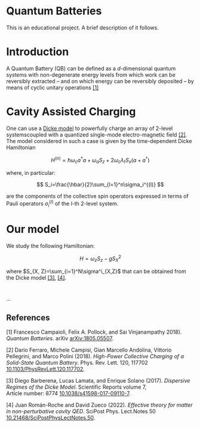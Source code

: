 # Quantum Batteries
This is an educational project. A brief description of it follows. 

# Introduction
A Quantum Battery (QB) can be defined as a $d$-dimensional quantum systems with non-degenerate energy levels from which work can be reversibly extracted – and on which energy can be reversibly deposited – by means of
cyclic unitary operations [[1]](#QB)

# Cavity Assisted Charging
One can use a [Dicke model](https://en.wikipedia.org/wiki/Dicke_model) to powerfully charge an array of 2-level systemscoupled with a quantized single-mode electro-magnetic field [[2]](#CAC). The model considered in such a case is given by the time-dependent Dicke Hamiltonian

$$
H^{(n)}=\hbar\omega_c a^\dagger a +\omega_aS_z+2\omega_c\lambda_tS_x(a+a^\dagger)
$$

where, in particular:

$$
S_i=\frac{\hbar}{2}\sum_{l=1}^n\sigma_i^{(l)}
$$
 
are the components of the collective spin operators expressed in terms of Pauli operators $\sigma_i^{(l)}$ of the $l$-th 2-level system.

# Our model
We study the following Hamiltonian:

$$
H = \omega_z S_z - g S^2_X
$$

where $S_{X, Z}=\sum_{i=1}^N\sigma^i_{X,Z}$ that can be obtained from the Dicke model [[3]](#DH1), [[4]](#DH2).

#

...

## References
<a id="QB">[1]</a> 
Francesco Campaioli, Felix A. Pollock, and Sai Vinjanampathy 2018).
*Quantum Batteries*. arXiv
[arXiv:1805.05507](https://doi.org/10.48550/arXiv.1805.05507).

<a id="CAC">[2]</a> 
Dario Ferraro, Michele Campisi, Gian Marcello Andolina, Vittorio Pellegrini, and Marco Polini (2018).
*High-Power Collective Charging of a Solid-State Quantum Battery*.
Phys. Rev. Lett. 120, 117702 
[10.1103/PhysRevLett.120.117702](https://doi.org/10.1103/PhysRevLett.120.117702).


<a id="DH1">[3]</a> 
Diego Barberena, Lucas Lamata, and Enrique Solano (2017).
*Dispersive Regimes of the Dicke Model*.
Scientific Reports volume 7, Article number: 8774 
[10.1038/s41598-017-09110-7](https://doi.org/10.1038/s41598-017-09110-7).


<a id="DH2">[4]</a> 
Juan Román-Roche and David Zueco (2022).
*Effective theory for matter in non-perturbative cavity QED*.
SciPost Phys. Lect.Notes 50
[10.21468/SciPostPhysLectNotes.50](https://scipost.org/10.21468/SciPostPhysLectNotes.50).


